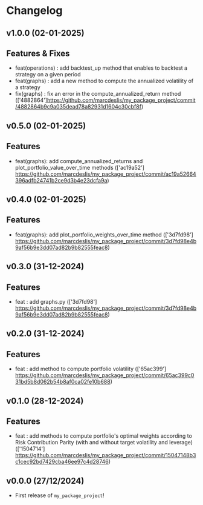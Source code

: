# Changelog

<!--next-version-placeholder-->

## v1.0.0 (02-01-2025)

## Features & Fixes
* feat(operations) : add backtest_up method that enables to backtest a strategy on a given period
* feat(graphs) : add a new method to compute the annualized volatility of a strategy
* fix(graphs) : fix an error in the compute_annualized_return method 
(['4882864']https://github.com/marcdeslis/my_package_project/commit/4882864b9c9a035dead78a82931d1604c30cbf8f)



## v0.5.0 (02-01-2025)

## Features 
* feat(graphs): add compute_annualized_returns and plot_portfolio_value_over_time methods (['ac19a52'] https://github.com/marcdeslis/my_package_project/commit/ac19a52664396adfb24741b2ce9d3b4e23dcfa9a)


## v0.4.0 (02-01-2025)

## Features 
* feat(graphs): add plot_portfolio_weights_over_time method (['3d7fd98'] https://github.com/marcdeslis/my_package_project/commit/3d7fd98e4b9af56b9e3dd07ad82b9b82555feac8)


## v0.3.0 (31-12-2024)

## Features 

* feat : add graphs.py  (['3d7fd98'] https://github.com/marcdeslis/my_package_project/commit/3d7fd98e4b9af56b9e3dd07ad82b9b82555feac8)


## v0.2.0 (31-12-2024)

## Features 

* feat : add method to compute portfolio volatility (['65ac399'] https://github.com/marcdeslis/my_package_project/commit/65ac399c031bd5b8d062b54b8af0ca02fe10b688)


## v0.1.0 (28-12-2024)

## Features 

* feat : add methods to compute portfolio's optimal weights according to Risk Contribution Parity (with and without target volatility and leverage) (['1504714'] https://github.com/marcdeslis/my_package_project/commit/15047148b3c1cec92bd7429cba46ee97c4d28746)


## v0.0.0 (27/12/2024)

- First release of `my_package_project`!